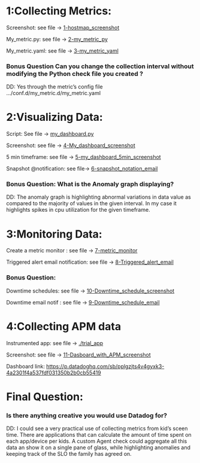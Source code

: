# 1:Collecting Metrics:
  Screenshot: see file -> [1-hostmap_screenshot](./1-hostmap_screenshot.png)

  My_metric.py: see file -> [2-my_metric_py](./2-my_metric_py.png)
  
  My_metric.yaml: see file -> [3-my_metric_yaml](./3-my_metric_yaml.png)

  ### Bonus Question Can you change the collection interval without modifying the Python check file you created ?
  DD: Yes through the metric’s config file …/conf.d/my_metric.d/my_metric.yaml

# 2:Visualizing Data:
  Script: See file -> [my_dashboard.py](./my_dashboard.py)
  
  Screenshot: see file -> [4-My_dashboard_screenshot](./4-My_dashboard_screenshot.png)

  5 min timeframe: see file -> [5-my_dashboard_5min_screenshot](./5-my_dashboard_5min_screenshot.png)

  Snapshot @notification: see file-> [6-snapshot_notation_email](./6-snapshot_notation_email.png)

  ### Bonus Question: What is the Anomaly graph displaying? 
  DD: The anomaly graph is highlighting abnormal variations in data value as compared to the majority of values in the given interval. In my case it highlights spikes in cpu   utilization for the given timeframe.

# 3:Monitoring Data:
  Create a metric monitor : see file -> [7-metric_monitor](./7-metric_monitor.png)

  Triggered alert email notification: see file -> [8-Triggered_alert_email](./8-Triggered_alert_email.png)

  ### Bonus Question: 
  Downtime schedules: see file -> [10-Downtime_schedule_screenshot](./10-Downtime_schedule_screenshot.png)

  Downtime email notif : see file -> [9-Downtime_schedule_email](./10-Downtime_schedule_email.png)
 


# 4:Collecting APM data
  Instrumented app: see file -> [./trial_app](trial_app.py)
  
  Screenshot: see file -> [11-Dasboard_with_APM_screenshot](./11-Dasboard_with_APM_screenshot.png)
  
  Dashboard link: https://p.datadoghq.com/sb/pplgzjts4v4gyxk3-4a2301f4a537fdf031350b2b0cb55419



# Final Question:
  ### Is there anything creative you would use Datadog for? 
  DD: I could see a very practical use of collecting metrics from kid’s sceen time. There are applications that can calculate the amount of time spent on each app/device per   kids. A custom Agent check could aggregate all this data an show it on a single pane of glass, while highlighting anomalies and keeping track of the SLO the family has       agreed on.


